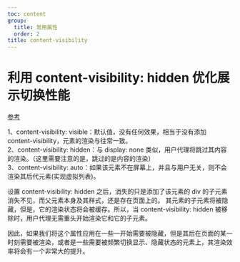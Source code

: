 ```yaml
---
toc: content
group:
  title: 常用属性
  order: 2
title: content-visibility
---
```


# 利用 content-visibility: hidden 优化展示切换性能

<a target='_blank' href='https://zhuanlan.zhihu.com/p/528538686s'>参考</a>

1、content-visibility: visible：默认值，没有任何效果，相当于没有添加 content-visibility，元素的渲染与往常一致。<br/>
2、content-visibility: hidden：与 display: none 类似，用户代理将跳过其内容的渲染。（这里需要注意的是，跳过的是内容的渲染）<br/>
3、content-visibility: auto：如果该元素不在屏幕上，并且与用户无关，则不会渲染其后代元素(实现虚拟列表)。<br/>

设置 content-visibility: hidden 之后，消失的只是添加了该元素的 div 的子元素消失不见，而父元素本身及其样式，还是存在页面上的。
其元素的子元素将被隐藏，但是，它的渲染状态将会被缓存。所以，当 content-visibility: hidden 被移除时，用户代理无需重头开始渲染它和它的子元素。

因此，如果我们将这个属性应用在一些一开始需要被隐藏，但是其后在页面的某一时刻需要被渲染，或者是一些需要被频繁切换显示、隐藏状态的元素上，其渲染效率将会有一个非常大的提升。
